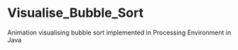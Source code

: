 # Visualise_Bubble_Sort
Animation visualising bubble sort implemented in Processing Environment in Java
